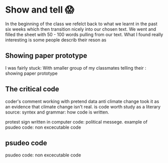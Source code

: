 # Show and tell :scream:

In the beginning of the class we refelct back to what we learnt in the past six weeks which then transition nicely into our chosen text. We went and filled the  sheet with 50 - 100 words pulling from our text. What I found really interesting is some people describ their reson as 

## Showing paper prototype 
I was fairly stuck: With smaller group of my classmates telling their : showing paper prototype 


## The critical code
coder's comment
working with pretend data
anti climate change took it as an evidence that climate change isn't real. is code worth study as a literary source: syntex and grammar: how code is written.

protest sign written in computer code: political messege. 
example of psudeo code: non excecutable code

## psudeo code

psudeo code: non excecutable code
 


